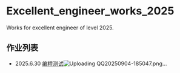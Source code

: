 # Excellent_engineer_works_2025
Works for excellent engineer of level 2025.
## 作业列表
 - 2025.6.30 [编程测试](/work_1/)![Uploading QQ20250904-185047.png…]()
